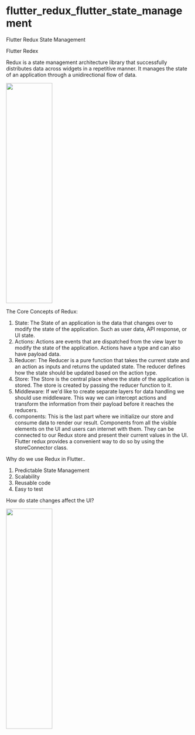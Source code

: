 # flutter_redux_flutter_state_management
Flutter Redux State Management

Flutter Redex

Redux is a state management architecture library that successfully distributes data across widgets in a repetitive manner. It manages the state of an application through a unidirectional flow of data.

<a href="#"><img width="50%" height="600px" src="https://github.com/99SupunSulakshana/Flutter_Redux_Statemanagement_sample_project_Flutter_State_Management/assets/72690583/0cc975f2-4e3e-4383-9c55-745be6763196"/></a>

The Core Concepts of Redux:

1. State: The State of an application is the data that changes over to modify the state of the application. Such as user data, API response, or UI state.
2. Actions: Actions are events that are dispatched from the view layer to modify the state of the application. Actions have a type and can also have payload data.
3. Reducer: The Reducer is a pure function that takes the current state and an action as inputs and returns the updated state. The reducer defines how the state should be updated based on the action type.
4. Store: The Store is the central place where the state of the application is stored. The store is created by passing the reducer function to it.
5. Middleware: If we'd like to create separate layers for data handling we should use middleware. This way we can intercept actions and transform the information from their payload before it reaches the reducers.
6. components: This is the last part where we initialize our store and consume data to render our result. Components from all the visible elements on the UI and users can internet with them. They can be connected to our Redux store and present their current values in the UI. Flutter redux provides a convenient way to do so by using the storeConnector class.

Why do we use Redux in Flutter..

1. Predictable State Management
2. Scalability
3. Reusable code
4. Easy to test


How do state changes affect the UI?

<a href="#"><img width="50%" height="600px" src="https://github.com/99SupunSulakshana/Flutter_Redux_Statemanagement_sample_project_Flutter_State_Management/assets/72690583/85479f15-75e6-47c3-9c90-e817b6ccb5cd"/></a>

